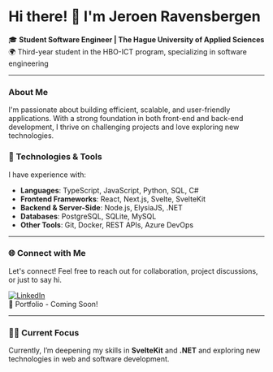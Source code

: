 # Hi there! 👋 I'm Jeroen Ravensbergen

🎓 **Student Software Engineer | The Hague University of Applied Sciences**  
🌍 Third-year student in the HBO-ICT program, specializing in software engineering

---

### About Me
I'm passionate about building efficient, scalable, and user-friendly applications. With a strong foundation in both front-end and back-end development, I thrive on challenging projects and love exploring new technologies.

### 🔧 Technologies & Tools
I have experience with:
- **Languages**: TypeScript, JavaScript, Python, SQL, C#
- **Frontend Frameworks**: React, Next.js, Svelte, SvelteKit
- **Backend & Server-Side**: Node.js, ElysiaJS, .NET
- **Databases**: PostgreSQL, SQLite, MySQL
- **Other Tools**: Git, Docker, REST APIs, Azure DevOps

---

### 🌐 Connect with Me
Let's connect! Feel free to reach out for collaboration, project discussions, or just to say hi.

[![LinkedIn](https://img.shields.io/badge/LinkedIn-Connect-blue?style=flat&logo=linkedin)](https://www.linkedin.com/in/jeroen-ravensbergen-5063332a3/)  
📌 Portfolio - Coming Soon!

---

### 🧑‍💻 Current Focus
Currently, I’m deepening my skills in **SvelteKit** and **.NET** and exploring new technologies in web and software development.

